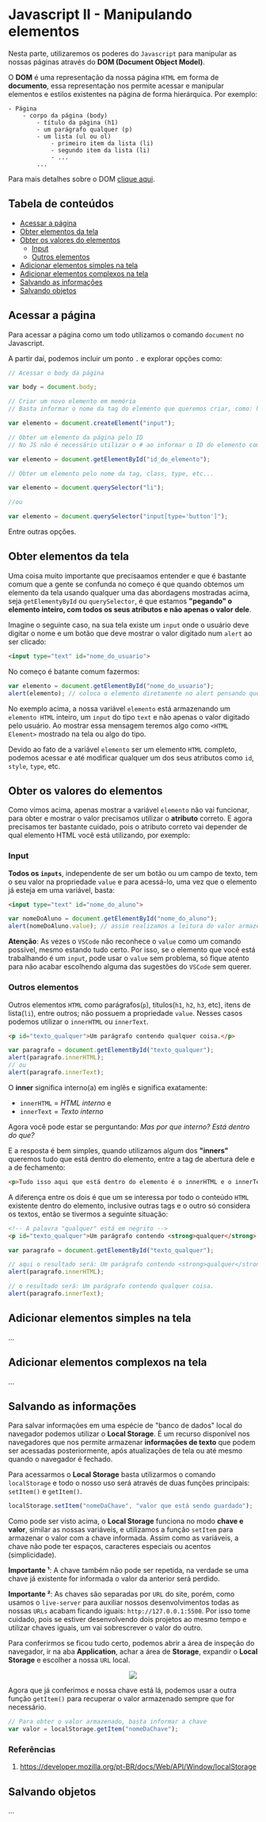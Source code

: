 # Javascript II - Manipulando elementos

Nesta parte, utilizaremos os poderes do `Javascript` para manipular as nossas páginas através do **DOM (Document Object Model)**.

O **DOM** é uma representação da nossa página `HTML` em forma de **documento**, essa representação nos permite acessar e manipular elementos e estilos existentes na página de forma hierárquica. Por exemplo:


```
- Página 
    - corpo da página (body)
        - título da página (h1)
        - um parágrafo qualquer (p)
        - um lista (ul ou ol)
            - primeiro item da lista (li)
            - segundo item da lista (li)
            - ...
        ...
```

Para mais detalhes sobre o DOM [clique aqui](https://developer.mozilla.org/pt-BR/docs/Web/API/Document_Object_Model/Introduction).

## Tabela de conteúdos
* [Acessar a página](#acessar-a-página)
* [Obter elementos da tela](#obter-elementos-da-tela)
* [Obter os valores do elementos](#obter-os-valores-do-elementos)
    * [Input](#input)
    * [Outros elementos](#outros-elementos)
* [Adicionar elementos simples na tela](#adicionar-elementos-simples-na-tela)
* [Adicionar elementos complexos na tela](#adicionar-elementos-complexos-na-tela)
* [Salvando as informações](#salvando-as-informações)
* [Salvando objetos](#salvando-objetos)

## Acessar a página
Para acessar a página como um todo utilizamos o comando `document` no Javascript.

A partir daí, podemos incluir um ponto `.` e explorar opções como:

```javascript
// Acessar o body da página

var body = document.body;
```

```javascript
// Criar um novo elemento em memória
// Basta informar o nome da tag do elemento que queremos criar, como: h1, h2, p, img, etc...

var elemento = document.createElement("input");
```

```javascript
// Obter um elemento da página pelo ID
// No JS não é necessário utilizar o # ao informar o ID do elemento como fazemos no CSS.

var elemento = document.getElementById("id_do_elemento");
```

```javascript
// Obter um elemento pelo nome da tag, class, type, etc...

var elemento = document.querySelector("li");

//ou

var elemento = document.querySelector("input[type='button']");
```

Entre outras opções.

## Obter elementos da tela
Uma coisa muito importante que precisaamos entender e que é bastante comum que a gente se confunda no começo é que quando obtemos um elemento da tela usando qualquer uma das abordagens mostradas acima, seja `getElementyById` ou `querySelector`, é que estamos **"pegando" o elemento inteiro, com todos os seus atributos e não apenas o valor dele**.

Imagine o seguinte caso, na sua tela existe um `input` onde o usuário deve digitar o nome e um botão que deve mostrar o valor digitado num `alert` ao ser clicado:
```html
<input type="text" id="nome_do_usuario">
```

No começo é batante comum fazermos:
```javascript
var elemento = document.getElementById("nome_do_usuario");
alert(elemento); // coloca o elemento diretamente no alert pensando que está mostrando o valor
```

No exemplo acima, a nossa variável `elemento` está armazenando um `elemento HTML` inteiro, um `input` do tipo `text` e não apenas o valor digitado pelo usuário. Ao mostrar essa mensagem teremos algo como `<HTML Element>` mostrado na tela ou algo do tipo.

Devido ao fato de a variável `elemento` ser um elemento `HTML` completo, podemos acessar e até modificar qualquer um dos seus atributos como `id`, `style`, `type`, etc.

## Obter os valores do elementos
Como vimos acima, apenas mostrar a variável `elemento` não vai funcionar, para obter e mostrar o valor precisamos utilizar o **atributo** correto. E agora precisamos ter bastante cuidado, pois o atributo correto vai depender de qual elemento HTML você está utilizando, por exemplo:

### Input
**Todos os `inputs`**, independente de ser um botão ou um campo de texto, tem o seu valor na propriedade `value` e para acessá-lo, uma vez que o elemento já esteja em uma variável, basta:

```html
<input type="text" id="nome_do_aluno">
```
```javascript
var nomeDoAluno = document.getElementById("nome_do_aluno");
alert(nomeDoAluno.value); // assim realizamos a leitura do valor armazenado no atributo value do input
```

**Atenção**: As vezes o `VSCode` não reconhece o `value` como um comando possível, mesmo estando tudo certo. Por isso, se o elemento que você está trabalhando é um `input`, pode usar o `value` sem problema, só fique atento para não acabar escolhendo alguma das sugestões do `VSCode` sem querer.

### Outros elementos
Outros elementos `HTML` como parágrafos(`p`), títulos(`h1`, `h2`, `h3`, etc), itens de lista(`li`), entre outros; não possuem a propriedade `value`. Nesses casos podemos utilizar o `innerHTML` ou `innerText`.

```html
<p id="texto_qualquer">Um parágrafo contendo qualquer coisa.</p>
```
```javascript
var paragrafo = document.getElementById("texto_qualquer");
alert(paragrafo.innerHTML); 
// ou
alert(paragrafo.innerText);
```

O **inner** significa interno(a) em inglês e significa exatamente:
- `innerHTML` = *HTML interno* e
- `innerText` = *Texto interno*


Agora você pode estar se perguntando: *Mas por que interno? Está dentro do que?*

E a resposta é bem simples, quando utilizamos algum dos **"inners"** queremos tudo que está dentro do elemento, entre a tag de abertura dele e a de fechamento:
```html
<p>Tudo isso aqui que está dentro do elemento é o innerHTML e o innerText</p>
```

A diferença entre os dois é que um se interessa por todo o conteúdo `HTML` existente dentro do elemento, inclusive outras tags e o outro só considera os textos, então se tivermos a seguinte situação:

```html
<!-- A palavra "qualquer" está em negrito -->
<p id="texto_qualquer">Um parágrafo contendo <strong>qualquer</strong> coisa.</p>
```
```javascript
var paragrafo = document.getElementById("texto_qualquer");

// aqui o resultado será: Um parágrafo contendo <strong>qualquer</strong> coisa.
alert(paragrafo.innerHTML); 

// o resultado será: Um parágrafo contendo qualquer coisa.
alert(paragrafo.innerText);
```

## Adicionar elementos simples na tela
...

## Adicionar elementos complexos na tela
...

## Salvando as informações
Para salvar informações em uma espécie de "banco de dados" local do navegador podemos utilizar o **Local Storage**. É um recurso disponível nos navegadores que nos permite armazenar **informações de texto** que podem ser acessadas posteriormente, após atualizações de tela ou até mesmo quando o navegador é fechado.

Para acessarmos o **Local Storage** basta utilizarmos o comando `localStorage` e todo o nosso uso será através de duas funções principais: `setItem()` e `getItem()`.

```javascript
localStorage.setItem("nomeDaChave", "valor que está sendo guardado");
```

Como pode ser visto acima, o **Local Storage** funciona no modo **chave e valor**, similar as nossas variáveis, e utilizamos a função `setItem` para armazenar o valor com a chave informada. Assim como as variáveis, a chave não pode ter espaços, caracteres especiais ou acentos (simplicidade). 

**Importante ¹**: A chave também não pode ser repetida, na verdade se uma chave já existente for informada o valor da anterior será perdido. 

**Importante ²**: As chaves são separadas por `URL` do site, porém, como usamos o `live-server` para auxiliar nossos desenvolvimentos todas as nossas `URLs` acabam ficando iguais: `http://127.0.0.1:5500`. Por isso tome cuidado, pois se estiver desenvolvendo dois projetos ao mesmo tempo e utilizar chaves iguais, um vai sobrescrever o valor do outro.

Para conferirmos se ficou tudo certo, podemos abrir a área de inspeção do navegador, ir na aba **Application**, achar a área de **Storage**, expandir o **Local Storage** e escolher a nossa `URL` local.

<P align="center">
    <img src="assets/local_storage_1.png">
</p>

Agora que já conferimos e nossa chave está lá, podemos usar a outra função `getItem()` para recuperar o valor armazenado sempre que for necessário.

```javascript
// Para obter o valor armazenado, basta informar a chave
var valor = localStorage.getItem("nomeDaChave");
```

### Referências
1. https://developer.mozilla.org/pt-BR/docs/Web/API/Window/localStorage

## Salvando objetos

...
